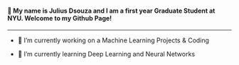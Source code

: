 #### 👋 My name is Julius Dsouza and I am a first year Graduate Student at NYU. Welcome to my Github Page!

--------------------------------------------------------------------

- 🔭 I’m currently working on a Machine Learning Projects & Coding

- 🌱 I’m currently learning Deep Learning and Neural Networks



